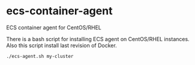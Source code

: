 # ecs-container-agent
ECS container agent for CentOS/RHEL

There is a bash script for installing ECS agent on CentOS/RHEL instances.
Also this script install last revision of Docker.


```bash
./ecs-agent.sh my-cluster
```

